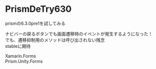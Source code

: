 # PrismDeTry630
prismの6.3.0pre1を試してみる


ナビバーの戻るボタンでも画面遷移時のイベントが発生するようになった！  
でも、遷移抑制用のメソッドは呼び出されない残念  
stableに期待



Xamarin.Forms  
Prism.Unity.Forms
